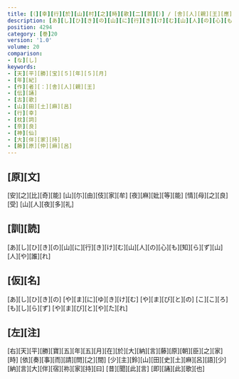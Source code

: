 ```yaml
---
title: [（][幸][行][於][山][村][之][時][歌][二][首][）] / [舎][人][親][王][應][詔][奉][和][歌][一][首]
description: [あ][し][ひ][き][の][山][に][行][き][け][む][山][人][の][心][も][知][ら][ず][山][人][や][誰][れ]
position: 4294
category: [巻]20
version: '1.0'
volume: 20
comparison:
- [な][し]
keywords:
- [天][平][勝][宝][５][年][５][月]
- [年][紀]
- [作][者][：][舎][人][親][王]
- [伝][誦]
- [古][歌]
- [山][田][土][麻][呂]
- [行][幸]
- [枕][詞]
- [奈][良]
- [神][仙]
- [大][伴][家][持]
- [藤][原][仲][麻][呂]
---
```


## [原][文]

[安][之][比][奇][能] [山][尓][由][伎][家][牟] [夜][麻][妣][等][能] [情][母][之][良][受] [山][人][夜][多][礼]

## [訓][読]

[あ][し][ひ][き][の][山][に][行][き][け][む][山][人][の][心][も][知][ら][ず][山][人][や][誰][れ]

## [仮][名]

[あ][し][ひ][き][の] [や][ま][に][ゆ][き][け][む] [や][ま][び][と][の] [こ][こ][ろ][も][し][ら][ず] [や][ま][び][と][や][た][れ]

## [左][注]

[右][天][平][勝][寶][五][年][五][月][在][於][大][納][言][藤][原][朝][臣][之][家][時] [依][奏][事][而][請][問][之][間] [少][主][鈴][山][田][史][土][麻][呂][語][少][納][言][大][伴][宿][祢][家][持][曰] [昔][聞][此][言] [即][誦][此][歌][也]
